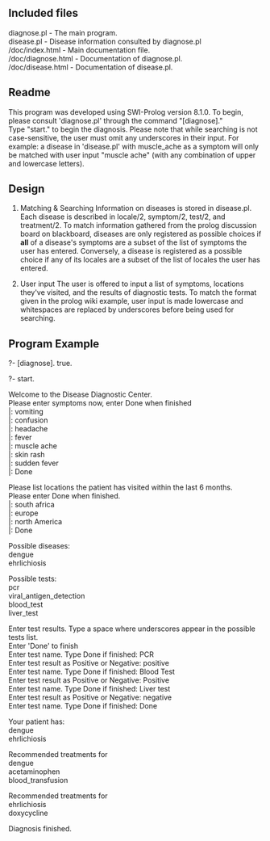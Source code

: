 Included files
--------------
diagnose.pl - The main program.  
disease.pl - Disease information consulted by diagnose.pl  
/doc/index.html - Main documentation file.  
/doc/diagnose.html - Documentation of diagnose.pl.  
/doc/disease.html - Documentation of disease.pl.  


Readme
------
This program was developed using SWI-Prolog version 8.1.0. To begin, please consult 'diagnose.pl' through the command "[diagnose]."  
Type "start." to begin the diagnosis. Please note that while searching is not case-sensitive, the user must omit any underscores in their input. For example: a disease in 'disease.pl' with muscle_ache as a symptom will only be matched with user input "muscle ache" (with any combination of upper and lowercase letters).


Design
------
1. Matching & Searching
Information on diseases is stored in disease.pl. Each disease is described in locale/2, symptom/2, test/2, and treatment/2. 
To match information gathered from the prolog discussion board on blackboard, diseases are only registered as possible choices if **all** of a disease's symptoms are a subset of the list of symptoms the user has entered. Conversely, a disease is registered as a possible choice if any of its locales are a subset of the list of locales the user has entered.

2. User input
The user is offered to input a list of symptoms, locations they've visited, and the results of diagnostic tests. To match the format given in the prolog wiki example, user input is made lowercase and whitespaces are replaced by underscores before being used for searching.

Program Example
---------------
?- [diagnose].
true.

?- start.

Welcome to the Disease Diagnostic Center.  
Please enter symptoms now, enter Done when finished  
|: vomiting  
|: confusion  
|: headache  
|: fever  
|: muscle ache  
|: skin rash  
|: sudden fever  
|: Done  

Please list locations the patient has visited within the last 6 months.  
Please enter Done when finished.  
|: south africa  
|: europe  
|: north America  
|: Done  
  
Possible diseases:  
dengue  
ehrlichiosis  
  
Possible tests:  
pcr  
viral_antigen_detection  
blood_test  
liver_test  
  
Enter test results. Type a space where underscores appear in the possible tests list.  
Enter 'Done' to finish  
Enter test name. Type Done if finished: PCR  
Enter test result as Positive or Negative: positive  
Enter test name. Type Done if finished: Blood Test  
Enter test result as Positive or Negative: Positive  
Enter test name. Type Done if finished: Liver test  
Enter test result as Positive or Negative: negative  
Enter test name. Type Done if finished: Done  
  
Your patient has:  
dengue  
ehrlichiosis  
  
Recommended treatments for   
dengue  
acetaminophen  
blood_transfusion  
  
Recommended treatments for   
ehrlichiosis  
doxycycline  
  
Diagnosis finished.
